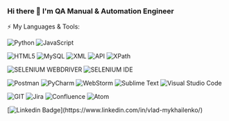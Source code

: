 ### Hi there 👋 I'm QA Manual & Automation Engineer
⚡ My Languages & Tools:

![Python](https://img.shields.io/badge/Python-323330?style=for-the-badge&logo=python&logoColor=blue)
![JavaScript](https://img.shields.io/badge/JavaScript-323330?style=for-the-badge&logo=javascript&logoColor=F7DF1E)

![HTML5](https://img.shields.io/badge/HTML5-005C84?style=for-the-badge&logo=html5&logoColor=white)
![MySQL](https://img.shields.io/badge/MySQL-005C84?style=for-the-badge&logo=mysql&logoColor=white)
![XML](https://img.shields.io/badge/XML-005C84?style=for-the-badge&logo=xml&logoColor=white)
![API](https://img.shields.io/badge/API-005C84?style=for-the-badge&logo=xml&logoColor=white)
![ХPath](https://img.shields.io/badge/ХPath-005C84?style=for-the-badge&logo=xml&logoColor=white)

![SELENIUM WEBDRIVER](https://img.shields.io/badge/Selenium%20WebDriver-1572B6?style=for-the-badge&logo=Selenium&logoColor=white)
![SELENIUM IDE](https://img.shields.io/badge/Selenium%20IDE-1572B6?style=for-the-badge&logo=Selenium&logoColor=white)

![Postman](https://img.shields.io/badge/Postman-0052CC?style=for-the-badge&logo=Postman&logoColor=white)
![PyCharm](https://img.shields.io/badge/PyCharm-0052CC?&style=for-the-badge&logo=PyCharm&logoColor=white)
![WebStorm](https://img.shields.io/badge/WebStorm-0052CC?style=for-the-badge&logo=WebStorm&logoColor=white)
![Sublime Text](https://img.shields.io/badge/Sublime%20Text-0052CC?style=for-the-badge&logo=SublimeText&logoColor=white)
![Visual Studio Code](https://img.shields.io/badge/Visual%20Studio%20Code-0052CC?style=for-the-badge&logo=VisualStudioCode&logoColor=white)

![GIT](https://img.shields.io/badge/GIT-66595C?style=for-the-badge&logo=git&logoColor=white)
![Jira](https://img.shields.io/badge/Jira-66595C?style=for-the-badge&logo=Jira&logoColor=white)
![Confluence](https://img.shields.io/badge/Confluence-66595C?style=for-the-badge&logo=Confluence&logoColor=white)
![Atom](https://img.shields.io/badge/Atom-66595C?style=for-the-badge&logo=Atom&logoColor=white)

[![Linkedin Badge](https://img.shields.io/badge/-VladMykhailenko-blue?style=flat-square&logo=Linkedin&logoColor=white&link=[https://www.linkedin.com/in/vlad-mykhailenko/](https://www.linkedin.com/in/vlad-mykhailenko/))](https://www.linkedin.com/in/vlad-mykhailenko/)

